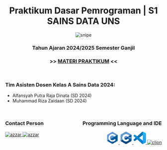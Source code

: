 <h1 align="center">Praktikum Dasar Pemrograman | S1 SAINS DATA UNS</h1>
<p align="center" >
  <img src="https://github.com/snipe/animated-gifs/blob/master/Approved/FistBumpHero6.gif" alt="snipe"/>
</p>
<h3 align="center"> Tahun Ajaran 2024/2025 Semester Ganjil </h3>
<h3 align ="center">  >> <a align = "center" href = "https://github.com/Swordigo15/PraktikumKP2023/blob/main/Daftar%20Materi.md"> <span align="center">MATERI PRAKTIKUM</span></a> << </h3>

<br>
<p align="right"> <h3>Tim Asisten Dosen Kelas A Sains Data 2024:</h3> 
  </p>

- Alfansyah Putra Raja Dinata (SD 2024)
- Muhammad Riza Zaidaan (SD 2024)

<br>

<div style="display: flex; justify-content: space-between;">
  <div>
    <h3 align="left">Contact Person</h3>
    <p align="left">
      <a href="https://wa.me/+6285702723096" target="blank">
        <img align="center" src="https://img.shields.io/badge/whatsapp-4B7F1.svg?style=for-the-badge&logo=whatsapp&logoColor=white" alt="azzar" height="30"/>
      </a>
      <a href="https://wa.me/+6285702723096" target="blank">
        <img align="center" src="https://img.shields.io/badge/whatsapp-4B7F1.svg?style=for-the-badge&logo=whatsapp&logoColor=white" alt="azzar" height="30"/>
      </a>
    </p>
  </div>

  <div>
    <h3 align="right">Programming Language and IDE</h3>
    <p align="right"> 
      <a href="https://www.cprogramming.com/" target="_blank" rel="noreferrer">
        <img src="https://raw.githubusercontent.com/devicons/devicon/master/icons/c/c-original.svg" alt="c" width="40" height="40"/> 
      </a> 
      <a href="https://www.w3schools.com/cpp/" target="_blank" rel="noreferrer">
        <img src="https://raw.githubusercontent.com/devicons/devicon/master/icons/cplusplus/cplusplus-original.svg" alt="cplusplus" width="40" height="40"/> 
      </a>
      <a href="https://code.visualstudio.com/download" target="_blank" rel="noreferrer">
        <img src="https://raw.githubusercontent.com/github/explore/80688e429a7d4ef2fca1e82350fe8e3517d3494d/topics/visual-studio-code/visual-studio-code.png" alt="vscode" width="40" height="40"/>
      </a>
      <a href="https://www.jetbrains.com/clion/" target="_blank" rel="noreferrer">
        <img src="https://resources.jetbrains.com/storage/products/clion/img/meta/clion_logo_300x300.png" alt="clion" width="40" height="40"/>
      </a>
    </p>
  </div>
</div>
